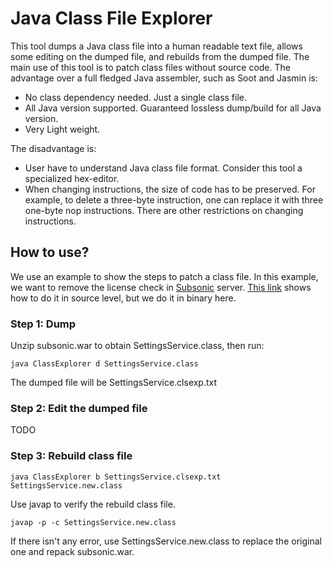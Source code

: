 # Java Class File Explorer

This tool dumps a Java class file into a human readable text file, allows some
editing on the dumped file, and rebuilds from the dumped file.
The main use of this tool is to patch class files without source code.
The advantage over a full fledged Java assembler, such as Soot and Jasmin is:

* No class dependency needed. Just a single class file.
* All Java version supported. Guaranteed lossless dump/build for all Java version.
* Very Light weight.

The disadvantage is:

* User have to understand Java class file format. Consider this tool a
  specialized hex-editor.
* When changing instructions, the size of code has to be preserved. For
  example, to delete a three-byte instruction, one can replace it with three
  one-byte nop instructions. There are other restrictions on changing
  instructions.

## How to use?

We use an example to show the steps to patch a class file.
In this example, we want to remove the license check in
[Subsonic](http://www.subsonic.org/pages/download.jsp) server.
[This link](https://gist.github.com/ProjectMoon/1318300) shows how to do it in
source level, but we do it in binary here.

### Step 1: Dump

Unzip subsonic.war to obtain SettingsService.class, then run:

```
java ClassExplorer d SettingsService.class
```

The dumped file will be SettingsService.clsexp.txt

### Step 2: Edit the dumped file

TODO

### Step 3: Rebuild class file

```
java ClassExplorer b SettingsService.clsexp.txt SettingsService.new.class
```

Use javap to verify the rebuild class file.

```
javap -p -c SettingsService.new.class
```

If there isn't any error, use SettingsService.new.class to replace the original
one and repack subsonic.war.
